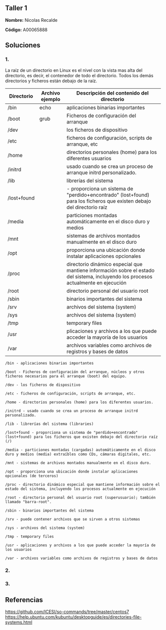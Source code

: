 ## Taller 1  

**Nombre:** Nicolas Recalde  

**Código:** A00065888

## Soluciones 


### 1.  
La raíz de un directorio en Linux es el nivel con la vista mas alta del directorio, es decir, el contenedor de todo el directorio. Todos los demás directorios y ficheros están debajo de la raíz.

| Directorio   | Archivo ejemplo | Descripción del contenido del directorio  |
|------|------|------|
| /bin | echo  | aplicaciones binarias importantes   |
| /boot  | grub  |  Ficheros de configuración del arranque   |
| /dev |   | los ficheros de dispositivo   |
| /etc |   | ficheros de configuración, scripts de arranque, etc   |
| /home |   | directorios personales (home) para los diferentes usuarios   |
| /initrd |   | usado cuando se crea un proceso de arranque initrd personalizado.   |
| /lib |   | librerías del sistema   |
| /lost+found  |   | - proporciona un sistema de "perdido+encontrado" (lost+found) para los ficheros que existen debajo del directorio raíz   |
| /media |   |  particiones montadas automáticamente en el disco duro y medios   |
| /mnt |   | sistemas de archivos montados manualmente en el disco duro   |
| /opt |   |  proporciona una ubicación donde instalar aplicaciones opcionales    |
| /proc |   | directorio dinámico especial que mantiene información sobre el estado del sistema, incluyendo los procesos actualmente en ejecución   |
| /root |   | directorio personal del usuario root   |
| /sbin |   |  binarios importantes del sistema   |
| /srv |   | archivos del sistema (system)   |
| /sys |   |archivos del sistema (system)    |
| /tmp |   | temporary files   |
| /usr |   | plicaciones y archivos a los que puede acceder la mayoría de los usuarios   |
| /var |   | archivos variables como archivos de registros y bases de datos   |

    /bin - aplicaciones binarias importantes

    /boot - Ficheros de configuración del arranque, núcleos y otros ficheros necesarios para el arranque (boot) del equipo.

    /dev - los ficheros de dispositivo

    /etc - ficheros de configuración, scripts de arranque, etc.

    /home - directorios personales (home) para los diferentes usuarios.

    /initrd - usado cuando se crea un proceso de arranque initrd personalizado.

    /lib - librerías del sistema (libraries)

    /lost+found - proporciona un sistema de "perdido+encontrado" (lost+found) para los ficheros que existen debajo del directorio raíz (/)

    /media - particiones montadas (cargadas) automáticamente en el disco duro y medios (media) extraíbles como CDs, cámaras digitales, etc.

    /mnt - sistemas de archivos montados manualmente en el disco duro.

    /opt - proporciona una ubicación donde instalar aplicaciones opcionales (de terceros)

    /proc - directorio dinámico especial que mantiene información sobre el estado del sistema, incluyendo los procesos actualmente en ejecución

    /root - directorio personal del usuario root (superusuario); también llamado "barra-root".

    /sbin - binarios importantes del sistema

    /srv - puede contener archivos que se sirven a otros sistemas

    /sys - archivos del sistema (system)

    /tmp - temporary files

    /usr - aplicaciones y archivos a los que puede acceder la mayoría de los usuarios

    /var - archivos variables como archivos de registros y bases de datos



### 2.  

### 3.


## Referencias

https://github.com/ICESI/so-commands/tree/master/centos7
https://help.ubuntu.com/kubuntu/desktopguide/es/directories-file-systems.html
